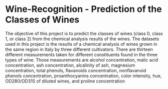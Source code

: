 # Wine-Recognition - Prediction of the Classes of Wines
The objective of this project is to predict the classes of wines (class 0, class 1, or class 2) from the chemical analysis results of the wines.
The datasets used in this project is the results of a chemical analysis of wines grown in the same region in Italy by three different cultivators.
There are thirteen different measurements taken for different constituents found in the three types of wine.
Those measurements are alcohol concentration, malic acid concentration, ash concentration, alcalinity of ash, magnesium concentration, 
total phenols, flavanoids concentration, nonflavanoid phenols concentration, proanthocyanins concentration, color intensity, hue,
OD280/OD315 of diluted wines, and proline concentration
